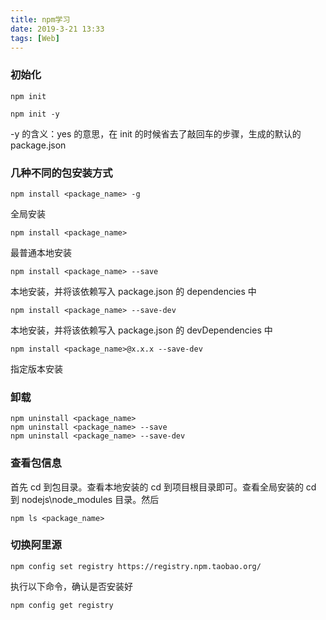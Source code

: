 ```yaml
---
title: npm学习
date: 2019-3-21 13:33
tags: [Web]
---
```


<CreateTime/>
<TagLinks />

### 初始化

```shell
npm init
```

```shell
npm init -y
```

-y 的含义：yes 的意思，在 init 的时候省去了敲回车的步骤，生成的默认的 package.json

### 几种不同的包安装方式

```shell
npm install <package_name> -g
```

全局安装

```shell
npm install <package_name>
```

最普通本地安装

```shell
npm install <package_name> --save
```

本地安装，并将该依赖写入 package.json 的 dependencies 中

```shell
npm install <package_name> --save-dev
```

本地安装，并将该依赖写入 package.json 的 devDependencies 中

```shell
npm install <package_name>@x.x.x --save-dev
```

指定版本安装

### 卸载

```shell
npm uninstall <package_name>
npm uninstall <package_name> --save
npm uninstall <package_name> --save-dev
```

### 查看包信息

首先 cd 到包目录。查看本地安装的 cd 到项目根目录即可。查看全局安装的 cd 到 nodejs\node_modules 目录。然后

```shell
npm ls <package_name>
```

### 切换阿里源

```shell
npm config set registry https://registry.npm.taobao.org/
```

执行以下命令，确认是否安装好

```shell
npm config get registry
```
